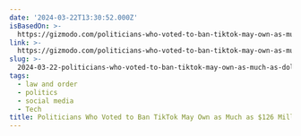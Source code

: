 ```yaml
---
date: '2024-03-22T13:30:52.000Z'
isBasedOn: >-
  https://gizmodo.com/politicians-who-voted-to-ban-tiktok-may-own-as-much-as-1851356203
link: >-
  https://gizmodo.com/politicians-who-voted-to-ban-tiktok-may-own-as-much-as-1851356203
slug: >-
  2024-03-22-politicians-who-voted-to-ban-tiktok-may-own-as-much-as-dollar126-million-in-tech
tags:
  - law and order
  - politics
  - social media
  - Tech
title: Politicians Who Voted to Ban TikTok May Own as Much as $126 Million in Tech
---
```


